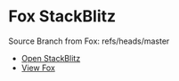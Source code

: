 # Fox StackBlitz

Source Branch from Fox: refs/heads/master

- [Open StackBlitz](https://stackblitz.com/github/assecosolutions/fox-stackblitz/tree/f9abd527c467caabe1ecca01ddae4703674a42bb?terminal=start)
- [View Fox](https://github.com/assecosolutions/fox/tree/bfa9a22545a20ca5e07bd53c1c377f5be8eff075)
